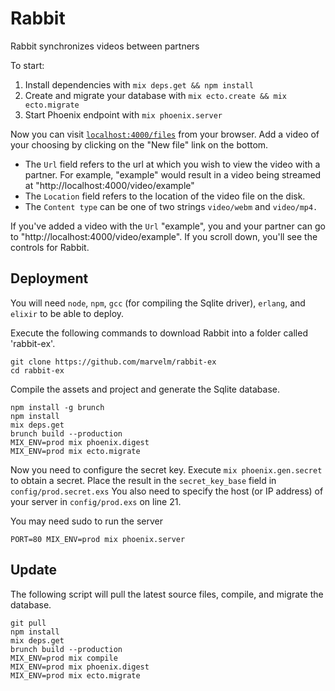 # Rabbit

Rabbit synchronizes videos between partners

To start:

  1. Install dependencies with `mix deps.get && npm install`
  2. Create and migrate your database with `mix ecto.create && mix ecto.migrate`
  3. Start Phoenix endpoint with `mix phoenix.server`

Now you can visit [`localhost:4000/files`](http://localhost:4000/files) from your browser.
Add a video of your choosing by clicking on the "New file" link on the bottom.


 - The `Url` field refers to the url at which you wish to view the video with a partner.
For example, "example" would result in a video being streamed at "http://localhost:4000/video/example"
 - The `Location` field refers to the location of the video file on the disk.
 - The `Content type` can be one of two strings `video/webm` and `video/mp4.`

If you've added a video with the `Url` "example", you and your partner
can go to "http://localhost:4000/video/example". If you scroll down, you'll see the
controls for Rabbit.

## Deployment
You will need `node`, `npm`, `gcc` (for compiling the Sqlite driver), `erlang`, and `elixir` to be able to deploy.

Execute the following commands to download Rabbit into a folder called 'rabbit-ex'.
```
git clone https://github.com/marvelm/rabbit-ex
cd rabbit-ex
```

Compile the assets and project and generate the Sqlite database.
```
npm install -g brunch
npm install
mix deps.get
brunch build --production
MIX_ENV=prod mix phoenix.digest
MIX_ENV=prod mix ecto.migrate
```

Now you need to configure the secret key. Execute `mix phoenix.gen.secret` to obtain a secret.
Place the result in the `secret_key_base` field in `config/prod.secret.exs`
You also need to specify the host (or IP address) of your server in `config/prod.exs`
on line 21.


You may need sudo to run the server
```
PORT=80 MIX_ENV=prod mix phoenix.server
```

## Update
The following script will pull the latest source files, compile, and migrate the database.

```
git pull
npm install
mix deps.get
brunch build --production
MIX_ENV=prod mix compile
MIX_ENV=prod mix phoenix.digest
MIX_ENV=prod mix ecto.migrate
```
